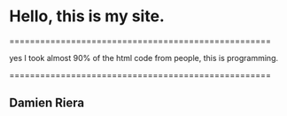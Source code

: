 # Hello, this is my site.

===================================================

yes I took almost 90% of the html code from people,
this is programming.

===================================================


## Damien Riera
